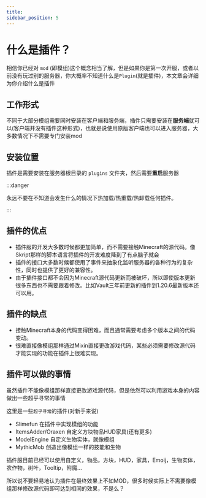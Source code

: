 ```yaml
---
title: 
sidebar_position: 5
---
```


# 什么是插件？

相信你已经对 `mod` (即模组)这个概念相当了解，但是如果你是第一次开服，或者以前没有玩过别的服务器，你大概率不知道什么是`Plugin`(就是插件)，本文章会详细为你介绍什么是插件

## 工作形式

不同于大部分模组需要同时安装在客户端和服务端，插件只需要安装在**服务端**就可以(客户端并没有插件这种形式)，也就是说使用原版客户端也可以进入服务器，大多数情况下不需要专门安装mod

## 安装位置

插件是需要安装在服务器根目录的 `plugins` 文件夹，然后需要**重启**服务器

:::danger

永远不要在不知道会发生什么的情况下热加载/热重载/热卸载任何插件。

:::

## 插件的优点

* 插件服的开发大多数时候都更加简单，而不需要接触Minecraft的源代码。像Skript那样的脚本语言将插件的开发难度降到了有点脑子就会
* 插件的接口大多数时候都使用了事件来抽象化监听服务器的各种行为的复杂性，同时也提供了更好的兼容性。
* 由于插件接口都不会因为Minecraft源代码更新而被破坏，所以即使版本更新很多东西也不需要跟着修改。比如Vault三年前更新的插件到1.20.6最新版本还可以用。

## 插件的缺点

* 接触Minecraft本身的代码变得困难，而且通常需要考虑多个版本之间的代码变动。
* 很难直接像模组那样通过Mixin直接更改游戏代码，某些必须需要修改源代码才能实现的功能在插件上很难实现。

## 插件可以做的事情

虽然插件不能像模组那样直接更改游戏源代码，但是依然可以利用游戏本身的内容做出一些超乎寻常的事情

这里是一些`超乎寻常`的插件(对新手来说)

* Slimefun 在插件中实现模组的功能
* ItemsAdder/Oraxen 自定义方块物品HUD家具(还有更多)
* ModelEngine 自定义生物实体，就像模组
* MythicMob 创造出像模组一样的技能和生物

插件服目前已经可以使用自定义，物品，方块，HUD，家具，Emoij，生物实体，农作物，树叶，Tooltip，附魔...

所以说不要轻易地认为插件在最终效果上不如MOD，很多时候实际上不需要像模组那样修改源代码即可达到相同的效果，不是么？
